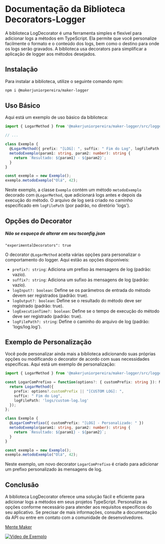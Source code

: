 # Documentação da Biblioteca Decorators-Logger

A biblioteca LogDecorator é uma ferramenta simples e flexível para adicionar logs a métodos em TypeScript. Ela permite que você personalize facilmente o formato e o conteúdo dos logs, bem como o destino para onde os logs serão gravados. A biblioteca usa decorators para simplificar a aplicação de logger aos métodos desejados.

## Instalação

Para instalar a biblioteca, utilize o seguinte comando npm:

```bash
npm i @makerjuniorpereira/maker-logger
```

## Uso Básico

Aqui está um exemplo de uso básico da biblioteca:

```typescript
import { LogarMethod } from '@makerjuniorpereira/maker-logger/src/logger';

// ...

class Exemplo {
  @LogarMethod({ prefix: "[LOG]: ", suffix: " Fim do Log", logFilePath: 'logs/log.log' })
  metodoExemplo(param1: string, param2: number): string {
    return `Resultado: ${param1} - ${param2}`;
  }
}

const exemplo = new Exemplo();
exemplo.metodoExemplo("Olá", 42);
```

Neste exemplo, a classe `Exemplo` contém um método `metodoExemplo` decorado com `@LogarMethod`, que adicionará logs antes e depois da execução do método. O arquivo de log será criado no caminho especificado em `logFilePath` (por padrão, no diretório 'logs').

## Opções do Decorator
##### Não se esqueça de alterar em seu *tsconfig.json*
```
"experimentalDecorators": true
```


O decorator `@LogarMethod` aceita várias opções para personalizar o comportamento do logger. Aqui estão as opções disponíveis:

- `prefix?: string`: Adiciona um prefixo às mensagens de log (padrão: vazio).
- `suffix?: string`: Adiciona um sufixo às mensagens de log (padrão: vazio).
- `logInput?: boolean`: Define se os parâmetros de entrada do método devem ser registrados (padrão: true).
- `logOutput?: boolean`: Define se o resultado do método deve ser registrado (padrão: true).
- `logExecutionTime?: boolean`: Define se o tempo de execução do método deve ser registrado (padrão: true).
- `logFilePath?: string`: Define o caminho do arquivo de log (padrão: 'logs/log.log').

## Exemplo de Personalização

Você pode personalizar ainda mais a biblioteca adicionando suas próprias opções ou modificando o decorator de acordo com suas necessidades específicas. Aqui está um exemplo de personalização:

```typescript
import { LogarMethod } from '@makerjuniorpereira/maker-logger/src/logger';

const LogarComPrefixo = function(options?: { customPrefix: string }): MethodDecorator {
  return LogarMethod({
    prefix: options?.customPrefix || "[CUSTOM LOG]: ",
    suffix: " Fim do Log",
    logFilePath: 'logs/custom-log.log'
  });
};

class Exemplo {
  @LogarComPrefixo({ customPrefix: "[LOG] - Personalizado: " })
  metodoExemplo(param1: string, param2: number): string {
    return `Resultado: ${param1} - ${param2}`;
  }
}

const exemplo = new Exemplo();
exemplo.metodoExemplo("Olá", 42);
```

Neste exemplo, um novo decorator `LogarComPrefixo` é criado para adicionar um prefixo personalizado às mensagens de log.

## Conclusão

A biblioteca LogDecorator oferece uma solução fácil e eficiente para adicionar logs a métodos em seus projetos TypeScript. Personalize as opções conforme necessário para atender aos requisitos específicos do seu aplicativo. Se precisar de mais informações, consulte a documentação da API ou entre em contato com a comunidade de desenvolvedores.

[Mente Maker]()

[![Vídeo de Exemplo](https://yt3.googleusercontent.com/_9ySzLdgPWVtE0yyiSIHlw5yejMDBHiryy-nVxDIqObvVoO-BGLm72NJVV0LENmrJrMTFoRC=s176-c-k-c0x00ffffff-no-rj)](https://www.youtube.com/channel/UCdHR_M4vqK1rtKo56RMQ9tQ)
